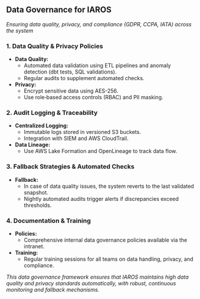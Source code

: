 ## Data Governance for IAROS
*Ensuring data quality, privacy, and compliance (GDPR, CCPA, IATA) across the system*

### 1. Data Quality & Privacy Policies
- **Data Quality:**  
  - Automated data validation using ETL pipelines and anomaly detection (dbt tests, SQL validations).
  - Regular audits to supplement automated checks.
- **Privacy:**  
  - Encrypt sensitive data using AES-256.
  - Use role‑based access controls (RBAC) and PII masking.
  
### 2. Audit Logging & Traceability
- **Centralized Logging:**  
  - Immutable logs stored in versioned S3 buckets.
  - Integration with SIEM and AWS CloudTrail.
- **Data Lineage:**  
  - Use AWS Lake Formation and OpenLineage to track data flow.
  
### 3. Fallback Strategies & Automated Checks
- **Fallback:**  
  - In case of data quality issues, the system reverts to the last validated snapshot.
  - Nightly automated audits trigger alerts if discrepancies exceed thresholds.

### 4. Documentation & Training
- **Policies:**  
  - Comprehensive internal data governance policies available via the intranet.
- **Training:**  
  - Regular training sessions for all teams on data handling, privacy, and compliance.
  
*This data governance framework ensures that IAROS maintains high data quality and privacy standards automatically, with robust, continuous monitoring and fallback mechanisms.*

